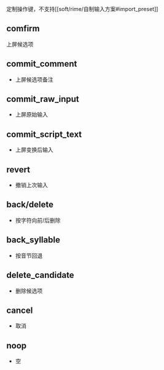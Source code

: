 定制操作键，不支持[[soft/rime/自制输入方案#import_preset]]
## comfirm
上屏候选项
## commit_comment
- 上屏候选项备注
## commit_raw_input
- 上屏原始输入
## commit_script_text
- 上屏变换后输入
## revert
- 撤销上次输入
## back/delete
- 按字符向前/后删除
## back_syllable
- 按音节回退
## delete_candidate
- 删除候选项
## cancel
- 取消
## noop
- 空
